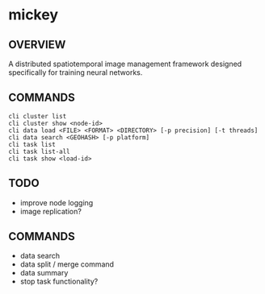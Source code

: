# mickey
## OVERVIEW
A distributed spatiotemporal image management framework designed specifically for training neural networks.

## COMMANDS
    cli cluster list
    cli cluster show <node-id>
    cli data load <FILE> <FORMAT> <DIRECTORY> [-p precision] [-t threads]
    cli data search <GEOHASH> [-p platform]
    cli task list
    cli task list-all
    cli task show <load-id>

## TODO
- improve node logging
- image replication?
## COMMANDS
- data search
- data split / merge command
- data summary
- stop task functionality?
